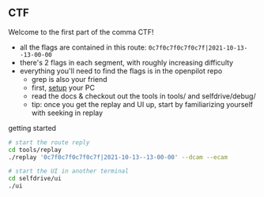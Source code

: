 ## CTF
Welcome to the first part of the comma CTF!

* all the flags are contained in this route: `0c7f0c7f0c7f0c7f|2021-10-13--13-00-00`
* there's 2 flags in each segment, with roughly increasing difficulty
* everything you'll need to find the flags is in the openpilot repo
  * grep is also your friend
  * first, [setup](https://github.com/commaai/openpilot/tree/master/tools#setup-your-pc) your PC
  * read the docs & checkout out the tools in tools/ and selfdrive/debug/
  * tip: once you get the replay and UI up, start by familiarizing yourself with seeking in replay

getting started
```bash
# start the route reply
cd tools/replay
./replay '0c7f0c7f0c7f0c7f|2021-10-13--13-00-00' --dcam --ecam

# start the UI in another terminal
cd selfdrive/ui
./ui
```
